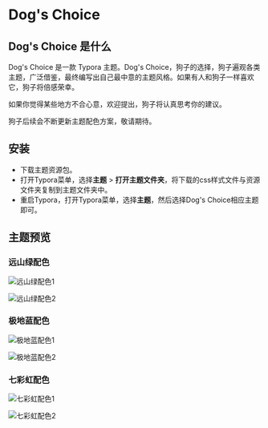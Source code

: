 # Dog's Choice

## Dog's Choice 是什么

Dog's Choice 是一款 Typora 主题。Dog's Choice，狗子的选择，狗子遍观各类主题，广泛借鉴，最终编写出自己最中意的主题风格。如果有人和狗子一样喜欢它，狗子将倍感荣幸。

如果你觉得某些地方不合心意，欢迎提出，狗子将认真思考你的建议。

狗子后续会不断更新主题配色方案，敬请期待。

## 安装

- 下载主题资源包。
- 打开Typora菜单，选择**主题** > **打开主题文件夹**，将下载的css样式文件与资源文件夹复制到主题文件夹中。
- 重启Typora，打开Typora菜单，选择**主题**，然后选择Dog's Choice相应主题即可。

## 主题预览

### 远山绿配色

![远山绿配色1](assets/yuanshanlv1.png)

![远山绿配色2](assets/yuanshanlv2.png)

### 极地蓝配色

![极地蓝配色1](assets/jidilan1.png)

![极地蓝配色2](assets/jidilan2.png)

### 七彩虹配色

![七彩虹配色1](assets/qicaihong1.png)

![七彩虹配色2](assets/qicaihong2.png)
